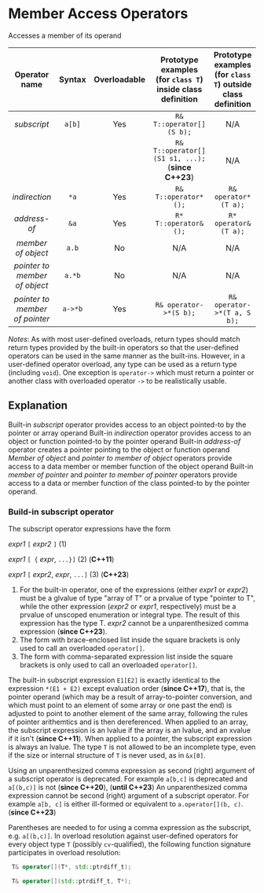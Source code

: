 # Member Access Operators

Accesses a member of its operand


| Operator name | Syntax | Overloadable | Prototype examples (for `class T`) inside class definition | Prototype examples (for `class T`) outside class definition |
|:-------------:|:------:|:------------:|:----------------------:|:------------------------:|
|  _subscript_    |  `a[b]`  |    Yes       | `R& T::operator[](S b);`  |           N/A            |
|                 |          |              | `R& T::operator[](S1 s1, ...);` (**since C++23**) | N/A  |
|  _indirection_  |  `*a`    |    Yes       | `R& T::operator*();` | `R& operator*(T a);` |
|  _address-of_   |  `&a`    |    Yes       | `R* T::operator&();` | `R* operator&(T a);` |
|  _member of object_ | `a.b` |  No  |  N/A  |  N/A |
|  _pointer to member of object_ | `a.*b` | No | N/A | N/A |  
|  _pointer to member of pointer_ | `a->*b` | Yes | `R& operator->*(S b);` | `R& operator->*(T a, S b);` |

_Notes_:
As with most user-defined overloads, return types should match return types provided by the built-in operators so that the user-defined operators can be used in the same manner as the built-ins. However, in a user-defined operator overload, any type can be used as a return type (including `void`). One exception is `operator->` which must return a pointer or another class with overloaded operator `->` to be realistically usable.

## Explanation

Built-in *subscript* operator provides access to an object pointed-to by the pointer or array operand
Built-in *indirection* operator provides access to an object or function pointed-to by the pointer operand
Built-in *address-of* operator creates a pointer pointing to the object or function operand
*Member of object* and *pointer to member of object* operators provide access to a data member or member function of the object operand
Built-in *member of pointer* and *pointer to member of pointer* operators provide access to a data or member function of the class pointed-to by the pointer operand.

### Build-in subscript operator

The subscript operator expressions have the form

*expr1* `[` *expr2* `]`          (1)

*expr1* `[ {` *expr*, `...}]`        (2)    (**C++11**)

*expr1* `[` *expr2*, *expr*, `...]`      (3)   (**C++23**)

1) For the built-in operator, one of the expressions (either *expr1* or *expr2*) must be a glvalue of type "array of T" or a prvalue of type "pointer to T", while the other expression (*expr2* or *expr1*, respectively) must be a prvalue of unscoped enumeration or integral type. The result of this expression has the type T. *expr2* cannot be a unparenthesized comma expression (**since C++23**).
2) The form with brace-enclosed list inside the square brackets is only used to call an overloaded `operator[]`.
3) The form with comma-separated expression list inside the square brackets is only used to call an overloaded `operator[]`.

The built-in subscript expression `E1[E2]` is exactly identical to the expression `*(E1 + E2)` except evaluation order (**since C++17**), that is, the pointer operand (which may be a result of array-to-pointer conversion, and which must point to an element of some array or one past the end) is adjusted to point to another element of the same array, following the rules of pointer arithemtics and is then dereferenced.
When applied to an array, the subscript expression is an lvalue if the array is an lvalue, and an xvalue if it isn't (**since C++11**).
When applied to a pointer, the subscript expression is always an lvalue.
The type `T` is not allowed to be an incomplete type, even if the size or internal structure of `T` is never used, as in `&x[0]`. 

Using an unparenthesized comma expression as second (right) argument of a subscript operator is deprecated. For example `a[b,c]` is deprecated and `a[(b,c)]` is not (**since C++20**), (**until C++23**)
An unparenthesized comma expression cannot be second (right) argument of a subscript operator. For example `a[b, c]` is either ill-formed or equivalent to `a.operator[](b, c)`. (**since C++23**)

Parentheses are needed to for using a comma expression as the subscript, e.g. `a[(b,c)]`.
In overload resolution against user-defined operators for every object type `T` (possibly `cv`-qualified), the following function signature participates in overload resolution:

```cpp
 T& operator[](T*, std::ptrdiff_t);
```

```cpp
 T& operator[](std::ptrdiff_t, T*);
```
